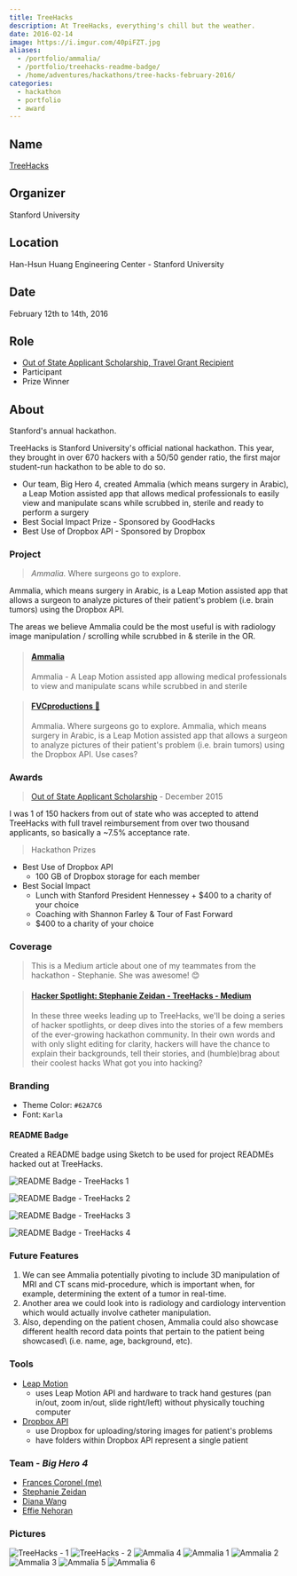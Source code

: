 ```yaml
---
title: TreeHacks
description: At TreeHacks, everything's chill but the weather.
date: 2016-02-14
image: https://i.imgur.com/40piFZT.jpg
aliases:
  - /portfolio/ammalia/
  - /portfolio/treehacks-readme-badge/
  - /home/adventures/hackathons/tree-hacks-february-2016/
categories:
  - hackathon
  - portfolio
  - award
---
```


## Name

[TreeHacks](https://treehacks.com)

## Organizer

Stanford University

## Location

Han-Hsun Huang Engineering Center - Stanford University

## Date

February 12th to 14th, 2016

## Role

- [Out of State Applicant Scholarship, Travel Grant Recipient](https://medium.com/@hackwithtrees/treehacks-admissions-our-goals-and-process-b204a198d4a6)
- Participant
- Prize Winner

## About

Stanford's annual hackathon.

TreeHacks is Stanford University's official national hackathon. This year, they brought in over 670 hackers with a 50/50 gender ratio, the first major student-run hackathon to be able to do so.

- Our team, Big Hero 4, created Ammalia (which means surgery in Arabic), a Leap Motion assisted app that allows medical professionals to easily view and manipulate scans while scrubbed in, sterile and ready to perform a surgery
- Best Social Impact Prize - Sponsored by GoodHacks
- Best Use of Dropbox API - Sponsored by Dropbox

### Project

> _Ammalia._ Where surgeons go to explore.

Ammalia, which means surgery in Arabic, is a Leap Motion assisted app that allows a surgeon to analyze pictures of their patient's problem (i.e. brain tumors) using the Dropbox API.

The areas we believe Ammalia could be the most useful is with radiology image manipulation / scrolling while scrubbed in & sterile in the OR.

<blockquote class="embedly-card" data-card-controls="0"><h4><a href="https://devpost.com/software/ammalia">Ammalia</a></h4><p>Ammalia - A Leap Motion assisted app allowing medical professionals to view and manipulate scans while scrubbed in and sterile</p></blockquote>
<script async src="//cdn.embedly.com/widgets/platform.js" charset="UTF-8"></script>

<blockquote class="embedly-card" data-card-controls="0"><h4><a href="https://fvcproductions.com/portfolio/ammalia/">FVCproductions 🍓</a></h4><p>Ammalia. Where surgeons go to explore. Ammalia, which means surgery in Arabic, is a Leap Motion assisted app that allows a surgeon to analyze pictures of their patient's problem (i.e. brain tumors) using the Dropbox API. Use cases?</p></blockquote>

### Awards

> [Out of State Applicant Scholarship](https://medium.com/@hackwithtrees/treehacks-admissions-our-goals-and-process-b204a198d4a6) - December 2015

I was 1 of 150 hackers from out of state who was accepted to attend TreeHacks with full travel reimbursement from over two thousand applicants, so basically a ~7.5% acceptance rate.

> Hackathon Prizes

- Best Use of Dropbox API
  - 100 GB of Dropbox storage for each member
- Best Social Impact
  - Lunch with Stanford President Hennessey + $400 to a charity of your choice
  - Coaching with Shannon Farley & Tour of Fast Forward
  - $400 to a charity of your choice

### Coverage

> This is a Medium article about one of my teammates from the hackathon - Stephanie. She was awesome! 😊

<blockquote class="embedly-card" data-card-controls="0"><h4><a href="https://medium.com/@hackwithtrees/hacker-spotlight-stephane-zeidan-52a4c90375e8">Hacker Spotlight: Stephanie Zeidan - TreeHacks - Medium</a></h4><p>In these three weeks leading up to TreeHacks, we'll be doing a series of hacker spotlights, or deep dives into the stories of a few members of the ever-growing hackathon community. In their own words and with only slight editing for clarity, hackers will have the chance to explain their backgrounds, tell their stories, and (humble)brag about their coolest hacks What got you into hacking?</p></blockquote>

### Branding

- Theme Color: `#62A7C6`
- Font: `Karla`

#### README Badge

Created a README badge using Sketch to be used for project READMEs hacked out at TreeHacks.

![README Badge - TreeHacks 1](https://i.imgur.com/70AH1sF.png)

![README Badge - TreeHacks 2](https://i.imgur.com/MLA7lc3.png)

![README Badge - TreeHacks 3](https://i.imgur.com/xPMxqF6.png)

![README Badge - TreeHacks 4](https://i.imgur.com/6dvAxdH.png)

### Future Features

1.  We can see Ammalia potentially pivoting to include 3D manipulation of MRI and CT scans mid-procedure, which is important when, for example, determining the extent of a tumor in real-time.
2.  Another area we could look into is radiology and cardiology intervention which would actually involve catheter manipulation.
3.  Also, depending on the patient chosen, Ammalia could also showcase different health record data points that pertain to the patient being showcased\ (i.e. name, age, background, etc).

### Tools

- [Leap Motion](https://developer.leapmotion.com/)
  - uses Leap Motion API and hardware to track hand gestures (pan in/out, zoom in/out, slide right/left) without physically touching computer
- [Dropbox API](https://www.dropbox.com/developers)
  - use Dropbox for uploading/storing images for patient's problems
  - have folders within Dropbox API represent a single patient

### Team - _Big Hero 4_

- [Frances Coronel (me)](https://github.com/fvcproductions)
- [Stephanie Zeidan](https://github.com/stephzeid)
- [Diana Wang](https://github.com/diana-wang)
- [Effie Nehoran](https://github.com/effien3)

### Pictures

![TreeHacks - 1](https://i.imgur.com/40piFZT.jpg)
![TreeHacks - 2](https://i.imgur.com/5JCAoBs.jpg)
![Ammalia 4](https://i.imgur.com/hiQHKNS.png)
![Ammalia 1](https://i.imgur.com/y5lcGMl.png)
![Ammalia 2](https://i.imgur.com/oDEUOnO.png)
![Ammalia 3](https://i.imgur.com/xpUa6IH.png)
![Ammalia 5](https://i.imgur.com/ergfjak.png)
![Ammalia 6](https://i.imgur.com/WfK4O60.png)
